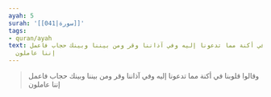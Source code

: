 ```yaml
---
ayah: 5
surah: '[[041|سورة]]'
tags:
- quran/ayah
text: وقالوا قلوبنا في أكنة مما تدعونا إليه وفي آذاننا وقر ومن بيننا وبينك حجاب فاعمل
  إننا عاملون
---
```

> وقالوا قلوبنا في أكنة مما تدعونا إليه وفي آذاننا وقر ومن بيننا وبينك حجاب فاعمل إننا عاملون
